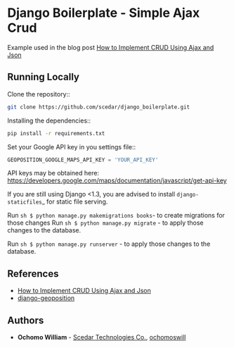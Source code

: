 # Django Boilerplate - Simple Ajax Crud

Example used in the blog post [How to Implement CRUD Using Ajax and Json](https://simpleisbetterthancomplex.com/tutorial/2016/11/15/how-to-implement-a-crud-using-ajax-and-json.html)

## Running Locally

Clone the repository::

```bash
git clone https://github.com/scedar/django_boilerplate.git
```

Installing the dependencies::

```bash
pip install -r requirements.txt
```

Set your Google API key in you settings file::

``` python
GEOPOSITION_GOOGLE_MAPS_API_KEY = 'YOUR_API_KEY'
```

API keys may be obtained here: https://developers.google.com/maps/documentation/javascript/get-api-key

If you are still using Django <1.3, you are advised to install `django-staticfiles`_ for static file serving.

Run `sh $ python manage.py makemigrations books`- to create migrations for those changes
Run `sh $ python manage.py migrate` - to apply those changes to the database.

Run `sh $ python manage.py runserver` - to apply those changes to the database.


## References

* [How to Implement CRUD Using Ajax and Json](https://simpleisbetterthancomplex.com/tutorial/2016/11/15/how-to-implement-a-crud-using-ajax-and-json.html)
* [django-geoposition](https://github.com/philippbosch/django-geoposition)


## Authors

* **Ochomo William** - [Scedar Technologies Co.](https://scedar.bitbucket.io/), [ochomoswill](https://ochomoswill.github.io/)



